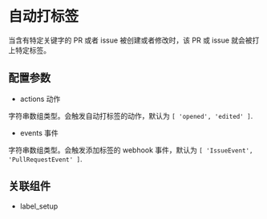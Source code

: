 # 自动打标签

当含有特定关键字的 PR 或者 issue 被创建或者修改时，该 PR 或 issue 就会被打上特定标签。

## 配置参数

- actions 动作

字符串数组类型。会触发自动打标签的动作，默认为 `[ 'opened', 'edited' ]`.

- events 事件 

字符串数组类型。会触发添加标签的 webhook 事件，默认为 `[ 'IssueEvent', 'PullRequestEvent' ]`.

## 关联组件

- label_setup
